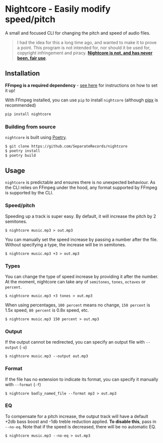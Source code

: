 # Nightcore - Easily modify speed/pitch

A small and focused CLI for changing the pitch and speed of audio files.

> I had the idea for this a long time ago, and wanted to make it to prove a point. This program is not intended for, nor should it be used for, copyright infringement and piracy. [**Nightcore is not, and has never been, fair use**](https://www.avvo.com/legal-answers/does-making-a--nightcore--version-of-a-song--speed-2438914.html).

## Installation

**FFmpeg is a required dependency** - [see here](https://github.com/jiaaro/pydub#getting-ffmpeg-set-up) for instructions on how to set it up!

With FFmpeg installed, you can use `pip` to install `nightcore` (although [pipx](https://pipxproject.github.io/pipx/) is recommended)

```sh
pip install nightcore
```

### Building from source

`nightcore` is built using [Poetry](https://poetry.eustace.io).

```sh
$ git clone https://github.com/SeparateRecords/nightcore
$ poetry install
$ poetry build
```

## Usage

`nightcore` is predictable and ensures there is no unexpected behaviour. As the CLI relies on FFmpeg under the hood, any format supported by FFmpeg is supported by the CLI.

### Speed/pitch

Speeding up a track is super easy. By default, it will increase the pitch by 2 semitones.

```console
$ nightcore music.mp3 > out.mp3
```

You can manually set the speed increase by passing a number after the file. Without specifying a type, the increase will be in semitones.

```console
$ nightcore music.mp3 +3 > out.mp3
```

### Types

You can change the type of speed increase by providing it after the number. At the moment, nightcore can take any of `semitones`, `tones`, `octaves` or `percent`.

```console
$ nightcore music.mp3 +3 tones > out.mp3
```

When using percentages, `100 percent` means no change, `150 percent` is 1.5x speed, `80 percent` is 0.8x speed, etc.

```console
$ nightcore music.mp3 150 percent > out.mp3
```

### Output

If the output cannot be redirected, you can specify an output file with `--output` (`-o`)

```console
$ nightcore music.mp3 --output out.mp3
```

### Format

If the file has no extension to indicate its format, you can specify it manually with `--format` (`-f`)

```console
$ nightcore badly_named_file --format mp3 > out.mp3
```

### EQ

To compensate for a pitch increase, the output track will have a default +2db bass boost and -1db treble reduction applied. **To disable this**, pass in `--no-eq`. Note that if the speed is decreased, there will be no automatic EQ.

```console
$ nightcore music.mp3 --no-eq > out.mp3
```
